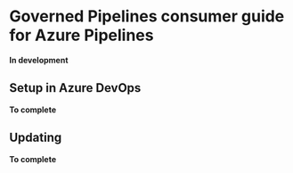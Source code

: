 # Governed Pipelines consumer guide for Azure Pipelines

**In development**

## Setup in Azure DevOps

**To complete**

## Updating

**To complete**
